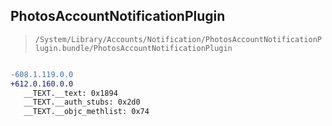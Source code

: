 ## PhotosAccountNotificationPlugin

> `/System/Library/Accounts/Notification/PhotosAccountNotificationPlugin.bundle/PhotosAccountNotificationPlugin`

```diff

-608.1.119.0.0
+612.0.160.0.0
   __TEXT.__text: 0x1894
   __TEXT.__auth_stubs: 0x2d0
   __TEXT.__objc_methlist: 0x74

```
